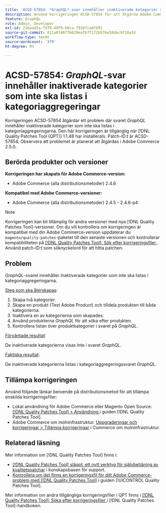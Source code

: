 ```yaml
---
title: 'ACSD-57854: *GraphQL*-svar innehåller inaktiverade kategorier som inte ska listas i kategoriaggregeringarna'
description: Använd korrigeringen ACSD-57854 för att åtgärda Adobe Commerce-problemet där *GraphQL*-svaret innehåller inaktiverade kategorier som inte ska listas i kategoriaggregeringarna.
feature: GraphQL
role: Admin, Developer
exl-id: 216aad2a-f470-49f9-b8ca-79107ca07891
source-git-commit: 011a6f46f76029eaf67f172b576e58dac9710a3d
workflow-type: tm+mt
source-wordcount: '379'
ht-degree: 0%

---
```


# ACSD-57854: *GraphQL*-svar innehåller inaktiverade kategorier som inte ska listas i kategoriaggregeringar

Korrigeringen ACSD-57854 åtgärdar ett problem där svaret *GraphQL* innehåller inaktiverade kategorier som inte ska listas i kategoriaggregeringarna. Den här korrigeringen är tillgänglig när [!DNL Quality Patches Tool (QPT)] 1.1.48 har installerats. Patch-ID:t är ACSD-57854. Observera att problemet är planerat att åtgärdas i Adobe Commerce 2.5.0.

## Berörda produkter och versioner

**Korrigeringen har skapats för Adobe Commerce-version:**

* Adobe Commerce (alla distributionsmetoder) 2.4.6

**Kompatibel med Adobe Commerce-versioner:**

* Adobe Commerce (alla distributionsmetoder) 2.4.5 - 2.4.6-p4

>[!NOTE]
>
>Korrigeringen kan bli tillämplig för andra versioner med nya [!DNL Quality Patches Tool]-versioner. Om du vill kontrollera om korrigeringen är kompatibel med din Adobe Commerce-version uppdaterar du `magento/quality-patches`-paketet till den senaste versionen och kontrollerar kompatibiliteten på [[!DNL Quality Patches Tool]: Sök efter korrigeringsfiler ](https://experienceleague.adobe.com/tools/commerce-quality-patches/index.html). Använd patch-ID:t som söknyckelord för att hitta patchen.

## Problem

*GraphQL*-svaret innehåller inaktiverade kategorier som inte ska listas i kategoriaggregeringarna.

<u>Steg som ska återskapas</u>:

1. Skapa två kategorier.
1. Skapa en produkt (Test Adobe Product) och tilldela produkten till båda kategorierna.
1. Inaktivera en av kategorierna som skapades.
1. Använd produkterna *GraphQL* för att söka efter produkten.
1. Kontrollera listan över produktkategorier i svaret på *GraphQL*.

<u>Förväntade resultat</u>:

De inaktiverade kategorierna visas inte i svaret *GraphQL*.

<u>Faktiska resultat</u>:

De inaktiverade kategorierna listas i kategoriaggregeringssvaret *GraphQL*.

## Tillämpa korrigeringen

Använd följande länkar beroende på distributionsmetod för att tillämpa enskilda korrigeringsfiler:

* Lokal användning för Adobe Commerce eller Magento Open Source: [[!DNL Quality Patches Tool] > Användning ](/help/tools/quality-patches-tool/usage.md) i guiden [!DNL Quality Patches Tool].
* Adobe Commerce om molninfrastruktur: [Uppgraderingar och korrigeringar > Tillämpa korrigeringar](https://experienceleague.adobe.com/docs/commerce-cloud-service/user-guide/develop/upgrade/apply-patches.html) i Commerce om molninfrastruktur.

## Relaterad läsning

Mer information om [!DNL Quality Patches Tool] finns i:

* [[!DNL Quality Patches Tool] släppt: ett nytt verktyg för självbetjäning av kvalitetspatchar](https://experienceleague.adobe.com/en/docs/commerce-operations/tools/quality-patches-tool/quality-patches-tool-to-self-serve-quality-patches) i kunskapsbasen för support.
* [Kontrollera om det finns en korrigeringsfil för ditt Adobe Commerce-problem med  [!DNL Quality Patches Tool]](/help/tools/quality-patches-tool/patches-available-in-qpt/check-patch-for-magento-issue-with-magento-quality-patches.md) i guiden [!UICONTROL Quality Patches Tool].


Mer information om andra tillgängliga korrigeringsfiler i QPT finns i [[!DNL Quality Patches Tool]: Söka efter korrigeringsfiler ](https://experienceleague.adobe.com/tools/commerce-quality-patches/index.html) i [!DNL Quality Patches Tool]-handboken.
